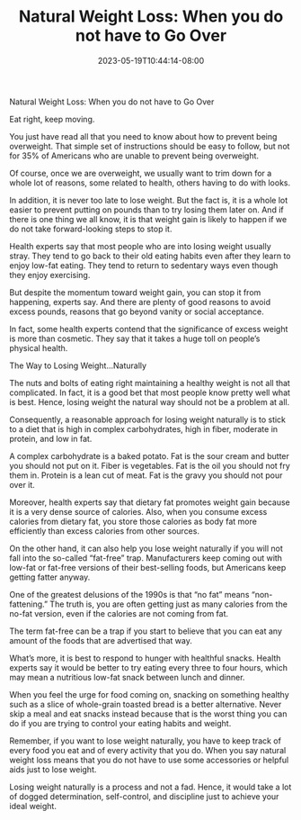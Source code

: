 ﻿---
title: "Natural Weight Loss: When you do not have to Go Over"
date: 2023-05-19T10:44:14-08:00
description: "Weight Lloss Tips for Web Success"
featured_image: "/images/Weight Lloss.jpg"
tags: ["Weight Lloss"]
---

Natural Weight Loss: When you do not have to Go Over

Eat right, keep moving.

You just have read all that you need to know about how to prevent being overweight. That simple set of instructions should be easy to follow, but not for 35% of Americans who are unable to prevent being overweight.

Of course, once we are overweight, we usually want to trim down for a whole lot of reasons, some related to health, others having to do with looks. 

In addition, it is never too late to lose weight. But the fact is, it is a whole lot easier to prevent putting on pounds than to try losing them later on. And if there is one thing we all know, it is that weight gain is likely to happen if we do not take forward-looking steps to stop it.

Health experts say that most people who are into losing weight usually stray. They tend to go back to their old eating habits even after they learn to enjoy low-fat eating. They tend to return to sedentary ways even though they enjoy exercising.

But despite the momentum toward weight gain, you can stop it from happening, experts say. And there are plenty of good reasons to avoid excess pounds, reasons that go beyond vanity or social acceptance. 

In fact, some health experts contend that the significance of excess weight is more than cosmetic. They say that it takes a huge toll on people’s physical health.

The Way to Losing Weight…Naturally

The nuts and bolts of eating right maintaining a healthy weight is not all that complicated. In fact, it is a good bet that most people know pretty well what is best. Hence, losing weight the natural way should not be a problem at all.

Consequently, a reasonable approach for losing weight naturally is to stick to a diet that is high in complex carbohydrates, high in fiber, moderate in protein, and low in fat.

A complex carbohydrate is a baked potato. Fat is the sour cream and butter you should not put on it. Fiber is vegetables. Fat is the oil you should not fry them in. Protein is a lean cut of meat. Fat is the gravy you should not pour over it.

Moreover, health experts say that dietary fat promotes weight gain because it is a very dense source of calories. Also, when you consume excess calories from dietary fat, you store those calories as body fat more efficiently than excess calories from other sources.

On the other hand, it can also help you lose weight naturally if you will not fall into the so-called “fat-free” trap. Manufacturers keep coming out with low-fat or fat-free versions of their best-selling foods, but Americans keep getting fatter anyway.

One of the greatest delusions of the 1990s is that “no fat” means “non-fattening.” The truth is, you are often getting just as many calories from the no-fat version, even if the calories are not coming from fat.

The term fat-free can be a trap if you start to believe that you can eat any amount of the foods that are advertised that way. 

What’s more, it is best to respond to hunger with healthful snacks. Health experts say it would be better to try eating every three to four hours, which may mean a nutritious low-fat snack between lunch and dinner.

When you feel the urge for food coming on, snacking on something healthy such as a slice of whole-grain toasted bread is a better alternative. Never skip a meal and eat snacks instead because that is the worst thing you can do if you are trying to control your eating habits and weight.

Remember, if you want to lose weight naturally, you have to keep track of every food you eat and of every activity that you do. When you say natural weight loss means that you do not have to use some accessories or helpful aids just to lose weight.

Losing weight naturally is a process and not a fad. Hence, it would take a lot of dogged determination, self-control, and discipline just to achieve your ideal weight. 




